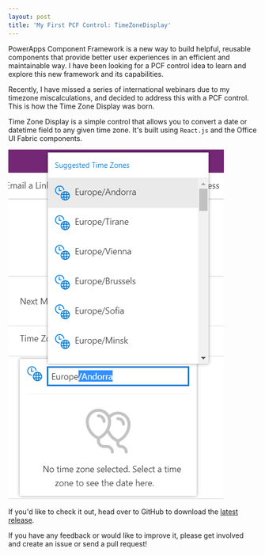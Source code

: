 ```yaml
---
layout: post
title: 'My First PCF Control: TimeZoneDisplay'
---
```


PowerApps Component Framework is a new way to build helpful, reusable components that provide better user experiences in an efficient and maintainable way. I have been looking for a PCF control idea to learn and explore this new framework and its capabilities.

Recently, I have missed a series of international webinars due to my timezone miscalculations, and decided to address this with a PCF control. This is how the Time Zone Display was born.

Time Zone Display is a simple control that allows you to convert a date or datetime field to any given time zone. It's built using `React.js` and the Office UI Fabric components.

![Time Zone Display](/images/tz_autocomplete.png)

If you'd like to check it out, head over to GitHub to download the [latest release](https://github.com/mehmetseckin/TimeZoneDisplay/releases/latest).

If you have any feedback or would like to improve it, please get involved and create an issue or send a pull request!
